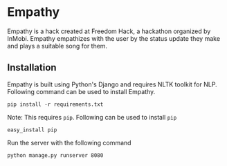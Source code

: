 # Empathy
Empathy is a hack created at Freedom Hack, a hackathon organized by
InMobi. Empathy empathizes with the user by the status update they
make and plays a suitable song for them.

## Installation
Empathy is built using Python's Django and requires NLTK toolkit for
NLP. Following command can be used to install Empathy.

    pip install -r requirements.txt
    
Note: This requires `pip`. Following can be used to install `pip`

    easy_install pip

Run the server with the following command

    python manage.py runserver 8080
